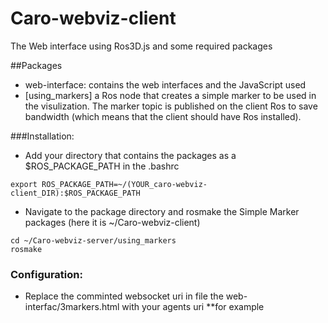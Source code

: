 # Caro-webviz-client
The Web interface using Ros3D.js and some required packages

##Packages
* web-interface: contains the web interfaces and the JavaScript used
* [using_markers] a Ros node that creates a simple marker to be used in the visulization. The marker topic is published on the client Ros to save bandwidth (which means that the client should have Ros installed).

###Installation:
* Add your directory that contains the packages as a $ROS_PACKAGE_PATH in the .bashrc
```
export ROS_PACKAGE_PATH=~/(YOUR_caro-webviz-client_DIR):$ROS_PACKAGE_PATH
```

* Navigate to the package directory and rosmake the Simple Marker packages (here it is ~/Caro-webviz-client)
```
cd ~/Caro-webviz-server/using_markers
rosmake
```

### Configuration:
* Replace the comminted websocket uri in file the web-interfac/3markers.html with your agents uri
**for example
```

```

